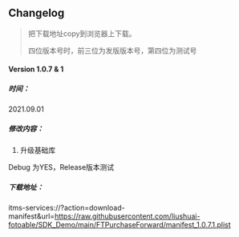 ## Changelog
> 把下载地址copy到浏览器上下载。
>
> 四位版本号时，前三位为发版版本号，第四位为测试号

#### Version 1.0.7 & 1

##### 时间：

2021.09.01

##### 修改内容：

1. 升级基础库

Debug 为YES，Release版本测试



##### 下载地址：

itms-services://?action=download-manifest&url=https://raw.githubusercontent.com/liushuai-fotoable/SDK_Demo/main/FTPurchaseForward/manifest_1.0.7.1.plist



